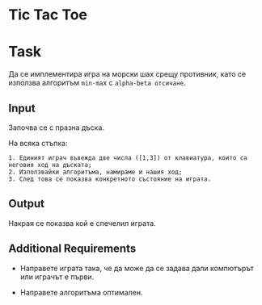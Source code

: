 # Tic Tac Toe

# Task 

Да се имплементира игра на морски шах срещу противник, като се използва алгоритъм `min-ma`x с `alpha-beta отсичане`.

## Input

Започва се с празна дъска. 

На всяка стъпка:

    1. Единият играч въвежда две числа ([1,3]) от клавиатура, които са неговия ход на дъската;
    2. Използвайки алгоритъма, намираме и нашия ход;
    3. След това се показва конкретното състояние на играта. 

## Output

Накрая се показва кой е спечелил играта.

## Additional Requirements

* Направете играта така, че да може да се задава дали компютърът или играчът е първи.

* Направете алгоритъма оптимален.
